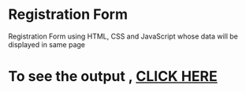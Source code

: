 # Registration Form 

Registration Form using HTML, CSS and JavaScript whose data will be displayed in same page

# To see the output , [CLICK HERE](https://aafreen-01.github.io/LGMVIP-Web-Task-3/)
